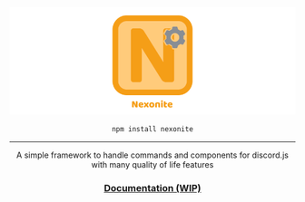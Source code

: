<div align="center">
  <img src="https://raw.githubusercontent.com/ardentkilnfire/nexonite/main/assets/nexonite-banner.png" alt="nexonite-banner" />

```sh
npm install nexonite
```

---

A simple framework to handle commands and components for discord.js with many quality of life features

### [Documentation (WIP)](wip_meaning.txt)

</div>
